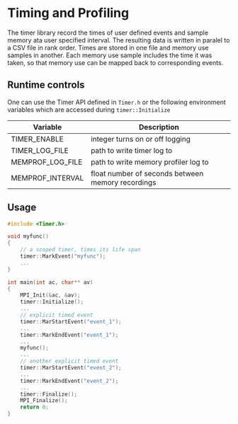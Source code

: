 # Timing and Profiling
The timer library record the times of user defined events and sample memory
ata user specified interval. The resulting data is written in paralel to
a CSV file in rank order. Times are stored in one file and memory use samples
in another. Each memory use sample includes the time it was taken, so that
memory use can be mapped back to corresponding events.


## Runtime controls

One can use the Timer API defined in `Timer.h` or the following environment variables
which are accessed during `timer::Initialize`

| Variable         | Description                                       |
|------------------|---------------------------------------------------|
| TIMER_ENABLE     | integer turns on or off logging                   |
| TIMER_LOG_FILE   | path to write timer log to                        |
| MEMPROF_LOG_FILE | path to write memory profiler log to              |
| MEMPROF_INTERVAL | float number of seconds between memory recordings |

## Usage

```C++
#include <Timer.h>

void myfunc()
{
    // a scoped timer, times its life span
    timer::MarkEvent("myfunc");
    ...
}

int main(int ac, char** av)
{
    MPI_Init(&ac, &av);
    timer::Initialize();
    ...
    // explicit timed event
    timer::MarStartEvent("event_1");
    ...
    timer::MarkEndEvent("event_1");
    ...
    myfunc();
    ...
    // another explicit timed event
    timer::MarStartEvent("event_2");
    ...
    timer::MarkEndEvent("event_2");
    ...
    timer::Finalize();
    MPI_Finalize();
    return 0;
}

```






